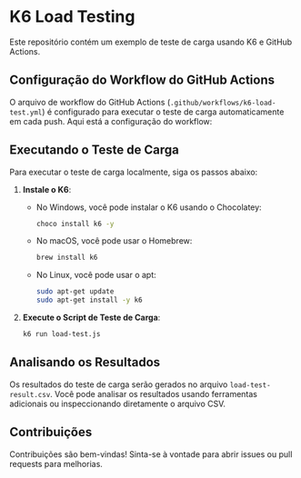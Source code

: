 # K6 Load Testing

Este repositório contém um exemplo de teste de carga usando K6 e GitHub Actions.

## Configuração do Workflow do GitHub Actions

O arquivo de workflow do GitHub Actions (`.github/workflows/k6-load-test.yml`) é configurado para executar o teste de carga automaticamente em cada push. Aqui está a configuração do workflow:

## Executando o Teste de Carga

Para executar o teste de carga localmente, siga os passos abaixo:

1. **Instale o K6**:
   - No Windows, você pode instalar o K6 usando o Chocolatey:
     ```sh
     choco install k6 -y
     ```
   - No macOS, você pode usar o Homebrew:
     ```sh
     brew install k6
     ```
   - No Linux, você pode usar o apt:
     ```sh
     sudo apt-get update
     sudo apt-get install -y k6
     ```

2. **Execute o Script de Teste de Carga**:
   ```sh
   k6 run load-test.js
   ```

## Analisando os Resultados

Os resultados do teste de carga serão gerados no arquivo `load-test-result.csv`. Você pode analisar os resultados usando ferramentas adicionais ou inspeccionando diretamente o arquivo CSV.

## Contribuições

Contribuições são bem-vindas! Sinta-se à vontade para abrir issues ou pull requests para melhorias.
